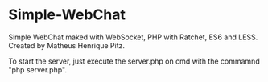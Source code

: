 # Simple-WebChat
Simple WebChat maked with WebSocket, PHP with Ratchet, ES6 and LESS. Created by Matheus Henrique Pitz.

To start the server, just execute the server.php on cmd with the commamnd "php server.php".

